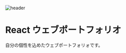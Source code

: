 ![header](https://capsule-render.vercel.app/api?type=Cylinder&color=C6BBB7&height=100&section=header&text=Hi!%20I'm%20Junghwa&fontSize=30&descSize=30)

# React ウェブポートフォリオ
自分の個性を込めたウェブポートフォリォです。

